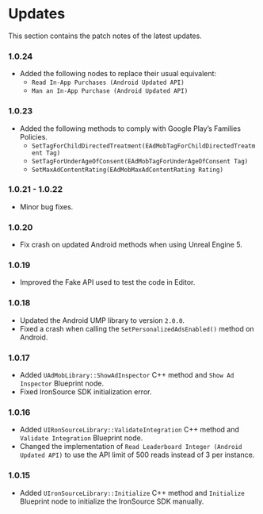 # Updates

This section contains the patch notes of the latest updates.

### 1.0.24
- Added the following nodes to replace their usual equivalent:
    - `Read In-App Purchases (Android Updated API)`
    - `Man an In-App Purchase (Android Updated API)`

### 1.0.23
- Added the following methods to comply with Google Play’s Families Policies.
    - `SetTagForChildDirectedTreatment(EAdMobTagForChildDirectedTreatment Tag)`
    - `SetTagForUnderAgeOfConsent(EAdMobTagForUnderAgeOfConsent Tag)`
    - `SetMaxAdContentRating(EAdMobMaxAdContentRating Rating)`

### 1.0.21 - 1.0.22
- Minor bug fixes.

### 1.0.20
- Fix crash on updated Android methods when using Unreal Engine 5.

### 1.0.19 
- Improved the Fake API used to test the code in Editor.

### 1.0.18
- Updated the Android UMP library to version `2.0.0`.
- Fixed a crash when calling the `SetPersonalizedAdsEnabled()` method on Android.

### 1.0.17
- Added `UAdMobLibrary::ShowAdInspector` C++ method and `Show Ad Inspector` Blueprint node.
- Fixed IronSource SDK initialization error.

### 1.0.16
- Added `UIRonSourceLibrary::ValidateIntegration` C++ method and `Validate Integration` Blueprint node.
- Changed the implementation of `Read Leaderboard Integer (Android Updated API)` to use the API limit of 500 reads instead of 3 per instance.

### 1.0.15
- Added `UIronSourceLibrary::Initialize` C++ method and `Initialize` Blueprint node to initialize the IronSource SDK manually.


